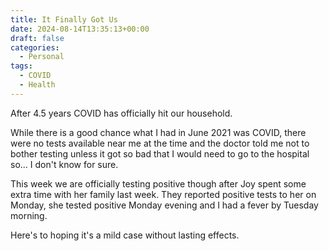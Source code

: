 ```yaml
---
title: It Finally Got Us
date: 2024-08-14T13:35:13+00:00
draft: false
categories:
  - Personal
tags:
  - COVID
  - Health
---
```


After 4.5 years COVID has officially hit our household.

While there is a good chance what I had in June 2021 was COVID, there were no tests available near me at the time and the doctor told me not to bother testing unless it got so bad that I would need to go to the hospital so... I don't know for sure.

This week we are officially testing positive though after Joy spent some extra time with her family last week. They reported positive tests to her on Monday, she tested positive Monday evening and I had a fever by Tuesday morning.

Here's to hoping it's a mild case without lasting effects.